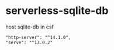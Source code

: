 # serverless-sqlite-db

host sqlite-db in csf

    "http-server": "^14.1.0",
    "serve": "^13.0.2"
